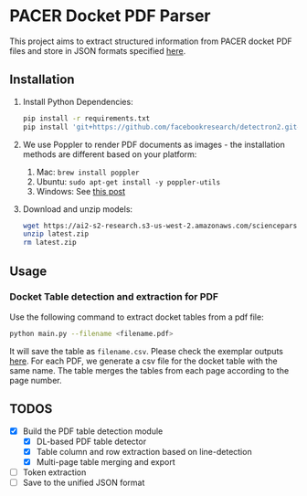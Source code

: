 # PACER Docket PDF Parser

This project aims to extract structured information from PACER docket PDF files and store in JSON formats specified [here](https://github.com/scales-okn/PACER-tools/tree/master/code/parsers#json-schema).

## Installation

1. Install Python Dependencies:
    ```bash
    pip install -r requirements.txt
    pip install 'git+https://github.com/facebookresearch/detectron2.git#egg=detectron2' 
    ```

2. We use Poppler to render PDF documents as images - the installation methods are different based on your platform:
    1. Mac: `brew install poppler`
    2. Ubuntu: `sudo apt-get install -y poppler-utils`
    3. Windows: See [this post](https://stackoverflow.com/questions/18381713/how-to-install-poppler-on-windows)

3. Download and unzip models:
    ```bash
    wget https://ai2-s2-research.s3-us-west-2.amazonaws.com/scienceparseplus/models/latest.zip -O latest.zip
    unzip latest.zip 
    rm latest.zip
    ```

## Usage

### Docket Table detection and extraction for PDF
Use the following command to extract docket tables from a pdf file:
```bash
python main.py --filename <filename.pdf>
```
It will save the table as `filename.csv`. Please check the exemplar outputs [here](https://drive.google.com/drive/folders/1iG84OfOZ-U9oUiFw75pmyBUO4-6jq01D?usp=sharing). For each PDF, we generate a csv file for the docket table with the same name. The table merges the tables from each page according to the page number. 


## TODOS

- [x] Build the PDF table detection module
    - [x] DL-based PDF table detector 
    - [x] Table column and row extraction based on line-detection
    - [x] Multi-page table merging and export
- [ ] Token extraction 
- [ ] Save to the unified JSON format
